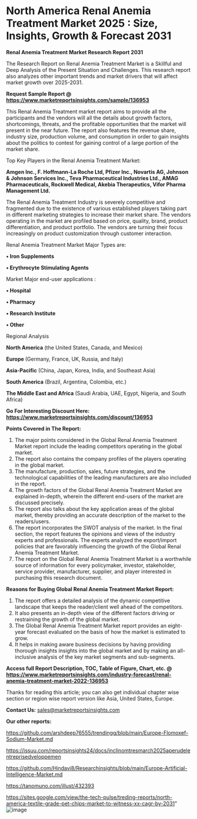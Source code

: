 # North America Renal Anemia Treatment Market 2025 : Size, Insights, Growth & Forecast 2031

<strong>Renal Anemia Treatment Market Research Report 2031</strong>

The Research Report on Renal Anemia Treatment Market is a Skillful and Deep Analysis of the Present Situation and Challenges. This research report also analyzes other important trends and market drivers that will affect market growth over 2025-2031.

<strong>Request Sample Report @ <a href=https://www.marketreportsinsights.com/sample/136953>https://www.marketreportsinsights.com/sample/136953</a></strong>

This Renal Anemia Treatment market report aims to provide all the participants and the vendors will all the details about growth factors, shortcomings, threats, and the profitable opportunities that the market will present in the near future. The report also features the revenue share, industry size, production volume, and consumption in order to gain insights about the politics to contest for gaining control of a large portion of the market share.

Top Key Players in the Renal Anemia Treatment Market:

<strong>Amgen Inc., F. Hoffmann-La Roche Ltd, Pfizer Inc., Novartis AG, Johnson & Johnson Services Inc., Teva Pharmaceutical Industries Ltd., AMAG Pharmaceuticals, Rockwell Medical, Akebia Therapeutics, Vifor Pharma Management Ltd.</strong>

The Renal Anemia Treatment Industry is severely competitive and fragmented due to the existence of various established players taking part in different marketing strategies to increase their market share. The vendors operating in the market are profiled based on price, quality, brand, product differentiation, and product portfolio. The vendors are turning their focus increasingly on product customization through customer interaction.

Renal Anemia Treatment Market Major Types are:

<strong>• Iron Supplements

• Erythrocyte Stimulating Agents</strong>

Market Major end-user applications :

<strong>• Hospital

• Pharmacy

• Research Institute

• Other</strong>

Regional Analysis

</u><strong><b>North America</b></strong> (the United States, Canada, and Mexico)

<strong><b>Europe </b></strong>(Germany, France, UK, Russia, and Italy)

<strong><b>Asia-Pacific</b></strong> (China, Japan, Korea, India, and Southeast Asia)

<strong><b>South America</b></strong> (Brazil, Argentina, Colombia, etc.)

<strong><b>The Middle East and Africa</b></strong> (Saudi Arabia, UAE, Egypt, Nigeria, and South Africa)

<strong>Go For Interesting Discount Here: <a href=https://www.marketreportsinsights.com/discount/136953>https://www.marketreportsinsights.com/discount/136953</a></strong>

<strong>Points Covered in The Report:</strong>
<ol>
  <li>The major points considered in the Global Renal Anemia Treatment Market report include the leading competitors operating in the global market.</li>
  <li>The report also contains the company profiles of the players operating in the global market.</li>
  <li>The manufacture, production, sales, future strategies, and the technological capabilities of the leading manufacturers are also included in the report.</li>
  <li>The growth factors of the Global Renal Anemia Treatment Market are explained in-depth, wherein the different end-users of the market are discussed precisely.</li>
  <li>The report also talks about the key application areas of the global market, thereby providing an accurate description of the market to the readers/users.</li>
  <li>The report incorporates the SWOT analysis of the market. In the final section, the report features the opinions and views of the industry experts and professionals. The experts analyzed the export/import policies that are favorably influencing the growth of the Global Renal Anemia Treatment Market.</li>
  <li>The report on the Global Renal Anemia Treatment Market is a worthwhile source of information for every policymaker, investor, stakeholder, service provider, manufacturer, supplier, and player interested in purchasing this research document.</li>
</ol>
<strong>Reasons for Buying Global Renal Anemia Treatment Market Report:</strong>

<ol>
  <li>The report offers a detailed analysis of the dynamic competitive landscape that keeps the reader/client well ahead of the competitors.</li>
  <li>It also presents an in-depth view of the different factors driving or restraining the growth of the global market.</li>
  <li>The Global Renal Anemia Treatment Market report provides an eight-year forecast evaluated on the basis of how the market is estimated to grow.</li>
  <li>It helps in making aware business decisions by having providing thorough insights insights into the global market and by making an all-inclusive analysis of the key market segments and sub-segments.</li>
</ol>
<strong>Access full Report Description, TOC, Table of Figure, Chart, etc. @ <a href=https://www.marketreportsinsights.com/industry-forecast/renal-anemia-treatment-market-2022-136953>https://www.marketreportsinsights.com/industry-forecast/renal-anemia-treatment-market-2022-136953</a></strong>


Thanks for reading this article; you can also get individual chapter wise section or region wise report version like Asia, United States, Europe.

<strong>Contact Us:</strong>
sales@marketreportsinsights.com

<strong>Our other reports:</strong>

<a href=https://github.com/arshdeep76555/trendingg/blob/main/Europe-Flomoxef-Sodium-Market.md>https://github.com/arshdeep76555/trendingg/blob/main/Europe-Flomoxef-Sodium-Market.md</a>

<a href=https://issuu.com/reportsinsights24/docs/inclinomtresmarch2025aperudelentreprisedveloppemen>https://issuu.com/reportsinsights24/docs/inclinomtresmarch2025aperudelentreprisedveloppemen</a>

<a href=https://github.com/Hindavi8/Researchinsights/blob/main/Europe-Artificial-Intelligence-Market.md>https://github.com/Hindavi8/Researchinsights/blob/main/Europe-Artificial-Intelligence-Market.md</a>

<a href=https://tanomuno.com/illust/432393>https://tanomuno.com/illust/432393</a>

<a href=https://sites.google.com/view/the-tech-pulse/treding-reports/north-america-textile-grade-pet-chips-market-to-witness-xx-cagr-by-2031>https://sites.google.com/view/the-tech-pulse/treding-reports/north-america-textile-grade-pet-chips-market-to-witness-xx-cagr-by-2031</a>"
![image](https://github.com/user-attachments/assets/bac1c000-705d-4398-8301-461c6832eabf)
